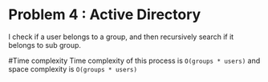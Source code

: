 # Problem 4 : Active Directory
I check if a user belongs to a group, and then recursively search if it belongs to sub group.


#Time complexity
Time complexity of this process is `O(groups * users)` and space complexity is `O(groups * users)`
